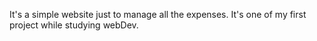 It's a simple website just to manage all the expenses. It's one of my first project while studying webDev.
                                  